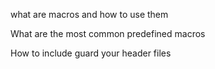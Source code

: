 what are macros and how to use them

What are the most common predefined macros

How to include guard your header files
